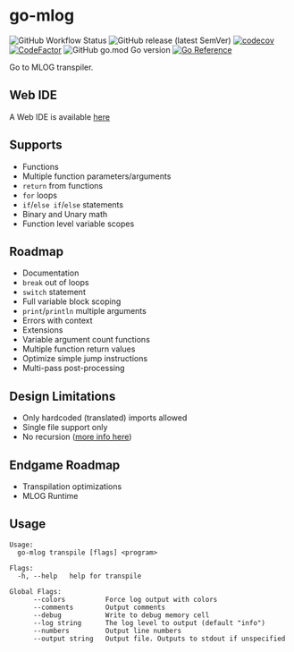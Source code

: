 # go-mlog

![GitHub Workflow Status](https://img.shields.io/github/workflow/status/vilsol/go-mlog/build)
![GitHub release (latest SemVer)](https://img.shields.io/github/v/release/vilsol/go-mlog)
[![codecov](https://codecov.io/gh/Vilsol/go-mlog/branch/master/graph/badge.svg?token=LFNKYWS0N2)](https://codecov.io/gh/Vilsol/go-mlog)
[![CodeFactor](https://www.codefactor.io/repository/github/vilsol/go-mlog/badge)](https://www.codefactor.io/repository/github/vilsol/go-mlog)
![GitHub go.mod Go version](https://img.shields.io/github/go-mod/go-version/vilsol/go-mlog)
[![Go Reference](https://pkg.go.dev/badge/github.com/Vilsol/go-mlog.svg)](https://pkg.go.dev/github.com/Vilsol/go-mlog)

Go to MLOG transpiler.

## Web IDE

A Web IDE is available [here](https://vilsol.github.io/go-mlog-web/?1)

## Supports

* Functions
* Multiple function parameters/arguments
* `return` from functions
* `for` loops
* `if`/`else if`/`else` statements
* Binary and Unary math
* Function level variable scopes

## Roadmap

* Documentation
* `break` out of loops
* `switch` statement
* Full variable block scoping
* `print`/`println` multiple arguments
* Errors with context
* Extensions
* Variable argument count functions
* Multiple function return values
* Optimize simple jump instructions
* Multi-pass post-processing

## Design Limitations

* Only hardcoded (translated) imports allowed
* Single file support only
* No recursion ([more info here](RECURSION.md))

## Endgame Roadmap

* Transpilation optimizations
* MLOG Runtime

## Usage

```
Usage:
  go-mlog transpile [flags] <program>

Flags:
  -h, --help   help for transpile

Global Flags:
      --colors          Force log output with colors
      --comments        Output comments
      --debug           Write to debug memory cell
      --log string      The log level to output (default "info")
      --numbers         Output line numbers
      --output string   Output file. Outputs to stdout if unspecified
```
